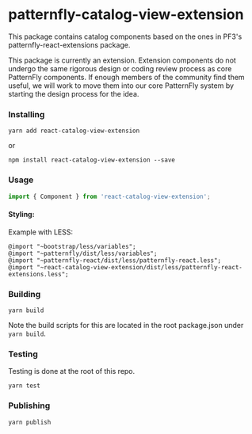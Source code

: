 # patternfly-catalog-view-extension

This package contains catalog components based on the ones in PF3's patternfly-react-extensions package.

This package is currently an extension. Extension components do not undergo the same rigorous design or coding review process as core PatternFly components. If enough members of the community find them useful, we will work to move them into our core PatternFly system by starting the design process for the idea.

### Installing

```
yarn add react-catalog-view-extension
```

or

```
npm install react-catalog-view-extension --save
```

### Usage

```javascript
import { Component } from 'react-catalog-view-extension';
```

#### Styling:

Example with LESS:

```
@import "~bootstrap/less/variables";
@import "~patternfly/dist/less/variables";
@import "~patternfly-react/dist/less/patternfly-react.less";
@import "~react-catalog-view-extension/dist/less/patternfly-react-extensions.less";
```

### Building

```
yarn build
```

Note the build scripts for this are located in the root package.json under `yarn build`.

### Testing

Testing is done at the root of this repo.

```
yarn test
```

### Publishing

```
yarn publish
```

